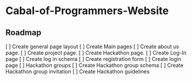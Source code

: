 # Cabal-of-Programmers-Website

## Roadmap
[ ] Create general page layout
[ ] Create Main pages
    [ ] Create about us page.
    [ ] Create project page.
    [ ] Create Hackathon page.
[ ] Create Log-In page
    [ ] Create log in schema
    [ ] Create registration form
    [ ] Create login page
[ ] Hackathon groups
    [ ] Create Hackathon group schema
    [ ] Create Hackathon group invitation
    [ ] Create Hackathon guidelines

 